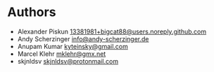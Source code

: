 <!--
  - SPDX-FileCopyrightText: 2024 Nextcloud GmbH and Nextcloud contributors
  - SPDX-License-Identifier: AGPL-3.0-or-later
-->
# Authors

- Alexander Piskun <13381981+bigcat88@users.noreply.github.com>
- Andy Scherzinger <info@andy-scherzinger.de>
- Anupam Kumar <kyteinsky@gmail.com>
- Marcel Klehr <mklehr@gmx.net>
- skjnldsv <skjnldsv@protonmail.com>
